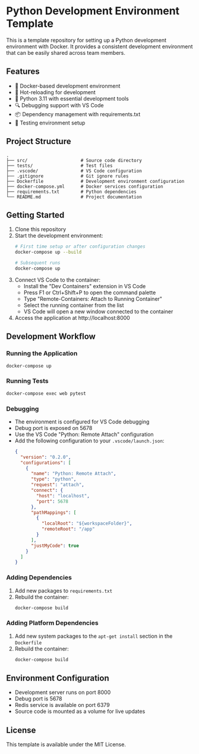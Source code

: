 # Python Development Environment Template

This is a template repository for setting up a Python development environment with Docker. It provides a consistent development environment that can be easily shared across team members.

## Features

- 🐳 Docker-based development environment
- 🔄 Hot-reloading for development
- 🐍 Python 3.11 with essential development tools
- 🔍 Debugging support with VS Code
- 📦 Dependency management with requirements.txt
- 🧪 Testing environment setup

## Project Structure

```
.
├── src/                    # Source code directory
├── tests/                  # Test files
├── .vscode/                # VS Code configuration
├── .gitignore              # Git ignore rules
├── Dockerfile              # Development environment configuration
├── docker-compose.yml      # Docker services configuration
├── requirements.txt        # Python dependencies
└── README.md               # Project documentation
```

## Getting Started

1. Clone this repository
2. Start the development environment:
   ```bash
   # First time setup or after configuration changes
   docker-compose up --build
   
   # Subsequent runs
   docker-compose up
   ```
3. Connect VS Code to the container:
   - Install the "Dev Containers" extension in VS Code
   - Press F1 or Ctrl+Shift+P to open the command palette
   - Type "Remote-Containers: Attach to Running Container"
   - Select the running container from the list
   - VS Code will open a new window connected to the container
4. Access the application at http://localhost:8000

## Development Workflow

### Running the Application
```bash
docker-compose up
```

### Running Tests
```bash
docker-compose exec web pytest
```

### Debugging
- The environment is configured for VS Code debugging
- Debug port is exposed on 5678
- Use the VS Code "Python: Remote Attach" configuration
- Add the following configuration to your `.vscode/launch.json`:
  ```json
  {
    "version": "0.2.0",
    "configurations": [
      {
        "name": "Python: Remote Attach",
        "type": "python",
        "request": "attach",
        "connect": {
          "host": "localhost",
          "port": 5678
        },
        "pathMappings": [
          {
            "localRoot": "${workspaceFolder}",
            "remoteRoot": "/app"
          }
        ],
        "justMyCode": true
      }
    ]
  }
  ```

### Adding Dependencies
1. Add new packages to `requirements.txt`
2. Rebuild the container:
   ```bash
   docker-compose build
   ```

### Adding Platform Dependencies
1. Add new system packages to the `apt-get install` section in the `Dockerfile`
2. Rebuild the container:
   ```bash
   docker-compose build
   ```

## Environment Configuration

- Development server runs on port 8000
- Debug port is 5678
- Redis service is available on port 6379
- Source code is mounted as a volume for live updates

## License

This template is available under the MIT License.
